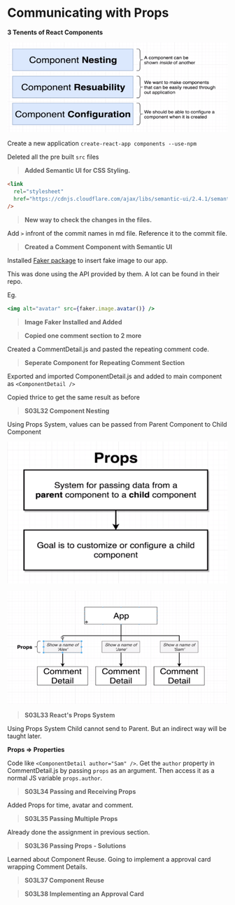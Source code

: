 # Communicating with Props

**3 Tenents of React Components**

![3 Tenents of React Components](../assets/MRR01.PNG)

Create a new application `create-react-app components --use-npm`

Deleted all the pre built `src` files

> **Added Semantic UI for CSS Styling.**

```html
<link
  rel="stylesheet"
  href="https://cdnjs.cloudflare.com/ajax/libs/semantic-ui/2.4.1/semantic.min.css"
/>
```

> **New way to check the changes in the files.**

Add `>` infront of the commit names in md file. Reference it to the commit file.

> **Created a Comment Component with Semantic UI**

Installed [Faker package](https://github.com/marak/Faker.js/) to insert fake image to our app.

This was done using the API provided by them. A lot can be found in their repo.

Eg.

```jsx
<img alt="avatar" src={faker.image.avatar()} />
```

> **Image Faker Installed and Added**

> **Copied one comment section to 2 more**

Created a CommentDetail.js and pasted the repeating comment code.

> **Seperate Component for Repeating Comment Section**

Exported and imported ComponentDetail.js and added to main component as `<ComponentDetail />`

Copied thrice to get the same result as before

> **S03L32 Component Nesting**

Using Props System, values can be passed from Parent Component to Child Component

![3 Tenents of React Components](../assets/MRR02.PNG)

![3 Tenents of React Components](../assets/MRR03.PNG)

> **S03L33 React's Props System**

Using Props System Child cannot send to Parent. But an indirect way will be taught later.

**Props => Properties**

Code like `<ComponentDetail author="Sam" />`.
Get the `author` property in CommentDetail.js by passing `props` as an argument.
Then access it as a normal JS variable `props.author`.

> **S03L34 Passing and Receiving Props**

Added Props for time, avatar and comment.

> **S03L35 Passing Multiple Props**

Already done the assignment in previous section.

> **S03L36 Passing Props - Solutions**

Learned about Component Reuse.
Going to implement a approval card wrapping Comment Details.

> **S03L37 Component Reuse**

> **S03L38 Implementing an Approval Card**
